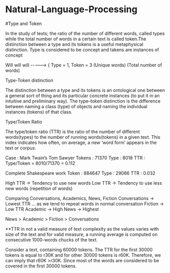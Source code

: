 # Natural-Language-Processing

#Type and Token 
 
In the study of texts; the ratio of the number of different words, called types while the total number of words in a certain text is called token.The distinction between a type and its tokens is a useful metaphysical distinction. Type is considered to be concept and takens are instances of concept

Will will will -----> { Type = 1, Token = 3
                                (Unique words) (Total number of words)  
 
Type-Token distinction 

The distinction between a type and its tokens is an ontological one between a general sort of thing and its particular concrete instances (to put it in an intuitive and preliminary way).  The type–token distinction is the difference between naming a class (type) of objects and naming the individual instances (tokens) of that class. 

Type/Token Ratio

The type/token ratio (TTR) is the ratio of the number of different words(types) to the number of running words(tokens) in a given text. This index indicates how often, on average, a new ‘word form’ appears in the text or corpus.

Case : Mark Twain’s Tom Sawyer 
Tokens : 71370
Type : 8018
TTR : Type/Token = 8010/71370 = 0.112

Complete Shakespeare work 
Token : 884647
Type : 29066
TTR : 0.032

High TTR → Tendency to use new words
Low TTR → Tendency to use less new words (repetition of words)

Comparing Conversations, Academics, News, Fiction
Conversations → Lowest TTR … as we tend to repeat words in normal conversation
Fiction → Low TTR
Academic → High
News → Highest 

News > Academic > Fiction > Conversations 

**TTR in not a valid measure of text complexity as the values varies with size of the text and for valid measure, a running average is computed on consecutive 1000-words chucks of the text.

Consider a text, containing 60000 tokens. The TTR for the first 30000 tokens is equal to  r30K and for other 30000 tokens is r60K. Therefore, we can imply that r60K >r30K. Since most of the words are considered to be covered in the first 30000 tokens.


  
